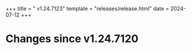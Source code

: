 +++
title = " v1.24.7123"
template = "releases/release.html"
date = 2024-07-12
+++

# Changes since v1.24.7120 

